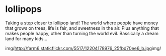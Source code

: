 # lollipops

Taking a step closer to lollipop land! 
The world where people have money that grows on trees, life is fair, and sweetness in the air. 
Plus anything that makes people happy, other than turning the world evil. 
Bassically a dream land for many kids...
 
 img/<http://farm6.staticflickr.com/5517/12204178976_25fbd70ee6_b.jpg>img/
 
 

